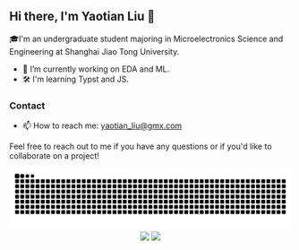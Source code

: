## Hi there, I'm Yaotian Liu 👋

🎓I'm an undergraduate student majoring in Microelectronics Science and Engineering at Shanghai Jiao Tong University. 

- 🔭 I’m currently working on EDA and ML.
- 🛠️ I'm learning Typst and JS.


### Contact

- 📫 How to reach me: yaotian_liu@gmx.com

Feel free to reach out to me if you have any questions or if you'd like to collaborate on a project!

<div align="center">

  <img src="github-contribution-grid-snake.svg"/>

  <div align="center">
    <img src="https://streak-stats.demolab.com?user=Yaotian-Liu&theme=vue"/>
    <img src="https://github-readme-stats.vercel.app/api?username=yaotian-liu&hide=issues&show_icons=true&theme=vue"/>
  </div>

</div>


<!-- ![Metrics](https://metrics.lecoq.io/yaotian-liu?template=classic&base.metadata=0&config.timezone=Asia%2FShanghai) -->
